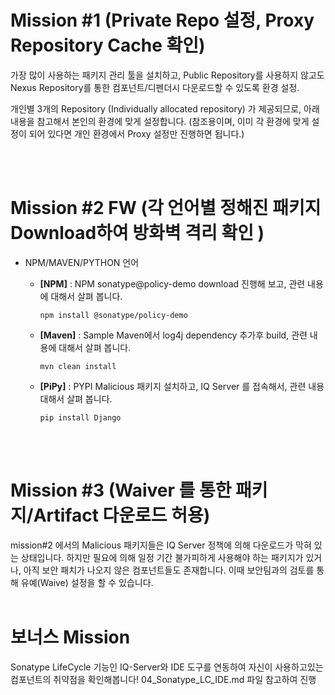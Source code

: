 # Mission #1 (Private Repo 설정, Proxy Repository Cache 확인)
가장 많이 사용하는 패키지 관리 툴을 설치하고, Public Repository를 사용하지 않고도 Nexus Repository를 통한 컴포넌트/디펜더시 다운로드할 수 있도록 환경 설정.


개인별 3개의 Repository (Individually allocated repository) 가 제공되므로, 아래 내용을 참고해서 본인의 환경에 맞게 설정합니다.
(참조용이며, 이미 각 환경에 맞게 설정이 되어 있다면 개인 환경에서 Proxy 설정만 진행하면 됩니다.)

<br><br>

# Mission #2 FW (각 언어별 정해진 패키지 Download하여 방화벽 격리 확인 )
- NPM/MAVEN/PYTHON 언어

  * **[NPM]** :  NPM sonatype@policy-demo download 진행해 보고, 관련 내용에 대해서 살펴 봅니다.
   
        npm install @sonatype/policy-demo

    >
    
    
  * **[Maven]** : Sample Maven에서 log4j dependency 추가후 build, 관련 내용에 대해서 살펴 봅니다.
  
        mvn clean install
    
 
   
  * **[PiPy]** : PYPI Malicious 패키지 설치하고, IQ Server 를 접속해서, 관련 내용대해서 살펴 봅니다.
   
        pip install Django
   
<br><br>

# Mission #3 (Waiver 를 통한 패키지/Artifact 다운로드 허용)



mission#2 에서의 Malicious 패키지들은 IQ Server 정책에 의해 다운로드가 막혀 있는 상태입니다. 하지만 필요에 의해 일정 기간 불가피하게 사용해야 하는 패키지가 있거나, 아직 보안 패치가 나오지 않은 컴포넌트들도 존재합니다. 이때 보안팀과의 검토를 통해 유예(Waive) 설정을 할 수 있습니다. <br/><br/>




# 보너스 Mission


Sonatype LifeCycle 기능인 IQ-Server와 IDE 도구를 연동하여 자신이 사용하고있는 컴포넌트의 취약점을 확인해봅니다!
04_Sonatype_LC_IDE.md 파일 참고하여 진행

